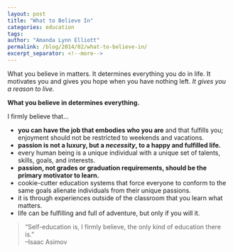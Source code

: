 ```yaml
---
layout: post
title: "What to Believe In"
categories: education
tags: 
author: "Amanda Lynn Elliott"
permalink: /blog/2014/02/what-to-believe-in/
excerpt_separator: <!--more-->
---
```


What you believe in matters. It determines everything you do in life. It motivates you and gives you hope when you have nothing left. *It gives you a reason to live.*

**What you believe in determines everything.** 

I firmly believe that…
- **you can have the job that embodies who you are** and that fulfills you; enjoyment should not be restricted to weekends and vacations.
- **passion is not a luxury, but a *necessity*, to a happy and fulfilled life.**
- every human being is a unique individual with a unique set of talents, skills, goals, and interests.
- **passion, not grades or graduation requirements, should be the primary motivator to learn.**
- cookie-cutter education systems that force everyone to conform to the same goals alienate individuals from their unique passions.
- it is through experiences outside of the classroom that you learn what matters.
- life can be fulfilling and full of adventure, but only if you will it.

<blockquote>
“Self-education is, I firmly believe, the only kind of education there is.”
<footer>–Isaac Asimov</footer>
</blockquote>